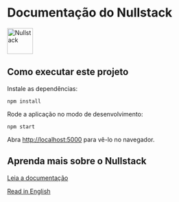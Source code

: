 # Documentação do Nullstack

<img src='https://raw.githubusercontent.com/nullstack/nullstack/master/nullstack.png' height='60' alt='Nullstack' />

## Como executar este projeto

Instale as dependências:

`npm install`

Rode a aplicação no modo de desenvolvimento:

`npm start`

Abra [http://localhost:5000](http://localhost:5000) para vê-lo no navegador.

## Aprenda mais sobre o Nullstack

[Leia a documentação](https://nullstack.app/pt-br/comecando)

<a href="./README.md"> Read in English </a>